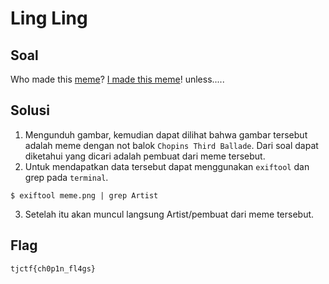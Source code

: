 # Ling Ling

## Soal

Who made this [meme](https://static.tjctf.org/d25fe79e6276ed73a0f7009294e28c035437d7c7ffe2f46285e9eb5ac94b6bec_meme.png)? [I made this meme](https://www.reddit.com/r/lingling40hrs/comments/gam2if/this_popped_in_my_mind_as_i_was_playing_it_and_i/)! unless.....

## Solusi

1. Mengunduh gambar, kemudian dapat dilihat bahwa gambar tersebut adalah meme dengan not balok `Chopins Third Ballade`. Dari soal dapat diketahui yang dicari adalah pembuat dari meme tersebut. 
2. Untuk mendapatkan data tersebut dapat menggunakan `exiftool` dan grep pada `terminal`. 
```
$ exiftool meme.png | grep Artist
```
3. Setelah itu akan muncul langsung Artist/pembuat dari meme tersebut.

## Flag

```
tjctf{ch0p1n_fl4gs}
```